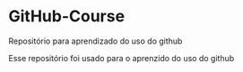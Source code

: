# GitHub-Course
Repositório para aprendizado do uso do github

Esse repositório foi usado para o aprenzido do uso do github
